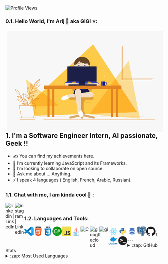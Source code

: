 ![Profile Views](http://estruyf-github.azurewebsites.net/api/VisitorHit?user=ArijMansour&repo=ArijMansour&countColorcountColor)
### 0.1. Hello World, I'm Arij 👋 aka GIGI ⭐:

<img align="right" alt="GIF" src="https://github.com/suchismita004/suchismita004/blob/main/suchismita%20gif.gif?raw=true" width="500" height="320" />

## 1. I'm a Software Engineer Intern, AI passionate, Geek !!
- ✍ You can find my achievements here.
- 🌱 I’m currently learning JavaScript and its Frameworks.
- 👯 I’m looking to collaborate on open source.
- 💬 Ask me about ... Anything.
- ⚡  I speak 4 languages ( English, French, Arabic, Russian).


### 1.1. Chat with me, I am kinda cool 🙂 :

[<img align="left" alt="linkedin | LinkedIn" width="30px" src="https://raw.githubusercontent.com/rahuldkjain/github-profile-readme-generator/master/src/images/icons/Social/linked-in-alt.svg" />][linkedin]


[<img align="left" alt="instagram | LinkedIn" width="30px" src="https://raw.githubusercontent.com/rahuldkjain/github-profile-readme-generator/master/src/images/icons/Social/instagram.svg" />][instagram]

</br>

### 1.2. Languages and Tools:

[<img align="left" alt="Visual Studio Code" width="30px" src="https://raw.githubusercontent.com/github/explore/80688e429a7d4ef2fca1e82350fe8e3517d3494d/topics/visual-studio-code/visual-studio-code.png" />][linkedin]
[<img align="left" alt="HTML5" width="30px" src="https://raw.githubusercontent.com/github/explore/80688e429a7d4ef2fca1e82350fe8e3517d3494d/topics/html/html.png" />][linkedin]
[<img align="left" alt="CSS3" width="30px" src="https://raw.githubusercontent.com/github/explore/80688e429a7d4ef2fca1e82350fe8e3517d3494d/topics/css/css.png" />][linkedin]
[<img align="left" alt="CSharp" width="30px" src="https://raw.githubusercontent.com/github/explore/80688e429a7d4ef2fca1e82350fe8e3517d3494d/topics/csharp/csharp.png" />][linkedin]
[<img align="left" alt="JavaScript" width="30px" src="https://raw.githubusercontent.com/github/explore/80688e429a7d4ef2fca1e82350fe8e3517d3494d/topics/javascript/javascript.png" />][linkedin]
[<img align="left" alt="Java" width="30px" src="https://raw.githubusercontent.com/devicons/devicon/master/icons/java/java-original.svg" />][linkedin]
[<img align="left" alt="C" width="30px" src="https://icongr.am/devicon/c-original.svg?size=128&color=currentColor" />][linkedin]  

[<img align="left" alt="googlecloud" width="30px" src="https://www.vectorlogo.zone/logos/google_cloud/google_cloud-icon.svg" />][linkedin]
[<img align="left" alt="git" width="30px" src="https://www.vectorlogo.zone/logos/git-scm/git-scm-icon.svg" />][linkedin] 
[<img align="left" alt="React" width="30px" src="https://raw.githubusercontent.com/github/explore/80688e429a7d4ef2fca1e82350fe8e3517d3494d/topics/react/react.png" />][linkedin]
[<img align="left" alt="python" width="30px" src="https://raw.githubusercontent.com/github/explore/80688e429a7d4ef2fca1e82350fe8e3517d3494d/topics/python/python.png" />][linkedin]

[<img align="left" alt="SQL" width="30px" src="https://raw.githubusercontent.com/github/explore/80688e429a7d4ef2fca1e82350fe8e3517d3494d/topics/sql/sql.png" />][linkedin]
[<img align="left" alt="postgreSQL" width="30px" src="https://raw.githubusercontent.com/github/explore/80688e429a7d4ef2fca1e82350fe8e3517d3494d/topics/postgresql/postgresql.png" />][linkedin]
[<img align="left" alt="GitHub" width="30px" src="https://raw.githubusercontent.com/github/explore/78df643247d429f6cc873026c0622819ad797942/topics/github/github.png" />][linkedin]
[<img align="left" alt="Docker" width="30px" src="https://raw.githubusercontent.com/github/explore/80688e429a7d4ef2fca1e82350fe8e3517d3494d/topics/docker/docker.png" />][linkedin]

[<img align="left" alt="Terminal" width="30px" src="https://raw.githubusercontent.com/github/explore/80688e429a7d4ef2fca1e82350fe8e3517d3494d/topics/terminal/terminal.png" />][linkedin]

<br />
1. <br />
---

<details>
  <summary>:zap: GitHub Stats</summary>

  <img align="left" alt=" Arij GitHub Stats" src="https://github-readme-stats.vercel.app/api?username=ArijMansour&show_icons=true&hide_border=true" />
 
 
  <img width="48%" src="https://github-readme-streak-stats.herokuapp.com/?user=ArijMansour&theme=tokyonight" />

</details>

<details>
  <summary>:zap: Most Used Languages</summary>

<img align="left" alt="Arij GitHub Top Languages" src="https://github-readme-stats.vercel.app/api/top-langs/?username=ArijMansour" />

</details>


[linkedin]: https://www.linkedin.com/in/arij-mansour/
[instagram]:https://www.instagram.com/arijmansour1/
